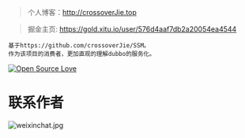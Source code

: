 > 个人博客：http://crossoverJie.top

> 掘金主页: https://gold.xitu.io/user/576d4aaf7db2a20054ea4544

```
基于https://github.com/crossoverJie/SSM。
作为该项目的消费者，更加直观的理解dubbo的服务化。
```

[![Open Source Love](https://badges.frapsoft.com/os/v1/open-source.svg?v=103)](https://github.com/ellerbrock/open-source-badge/)

# 联系作者

![weixinchat.jpg](https://ooo.0o0.ooo/2017/04/25/58ff4d5fd9fa3.jpg)


